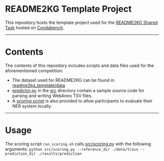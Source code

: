 # README2KG Template Project

This repository hosts the template project used for the [README2KG Shared Task](https://www.codabench.org/competitions/4925/) hosted on [Condabench](https://www.codabench.org).

-----
# Contents

The contents of this repository includes scripts and data files used for the aforementioned competition:
* The dataset used for README2KG can be found in [readme2kg_template/data](https://github.com/chenzongxiong/readme2kg_template/blob/main/data)
* [predictor.py](https://github.com/chenzongxiong/readme2kg_template/blob/main/src/predictor.py) in the [src](https://github.com/chenzongxiong/readme2kg_template/blob/main/src/) directory contain a sample source code for parsing and writing WebAnno TSV files.
* A [scoring script](https://github.com/chenzongxiong/readme2kg_template/blob/main/run_scoring.sh) is also provided to allow participants to evaluate their NER system locally.

-----
# Usage

The scoring script `run_scoring.sh` calls [src/scoring.py](https://github.com/chenzongxiong/readme2kg_template/blob/main/src/scoring.py) with the following arguments:
      `python src/scoring.py --reference_dir ./data/train --prediction_dir ./results/prediction`
